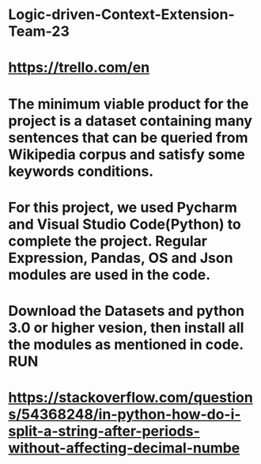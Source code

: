 # Logic-driven-Context-Extension-Team-23
# https://trello.com/en
# The minimum viable product for the project is a dataset containing many sentences that can be queried from Wikipedia corpus and satisfy some keywords conditions.
# For this project, we used Pycharm and Visual Studio Code(Python) to complete the project. Regular Expression, Pandas, OS and Json modules are used in the code.
# Download the Datasets and python 3.0 or higher vesion, then install all the modules as mentioned in code. RUN
# https://stackoverflow.com/questions/54368248/in-python-how-do-i-split-a-string-after-periods-without-affecting-decimal-numbe
